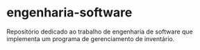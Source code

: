 # engenharia-software
Repositório dedicado ao trabalho de engenharia de software que implementa um programa de gerenciamento de inventário.
